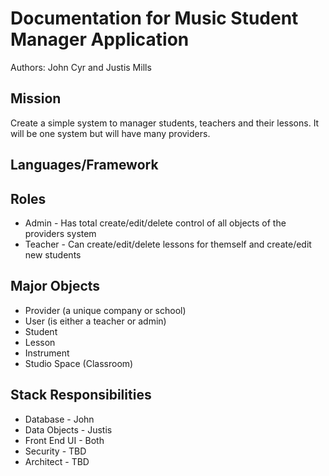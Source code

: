 Documentation for Music Student Manager Application
============
Authors: John Cyr and Justis Mills

Mission
------------
Create a simple system to manager students, teachers and their lessons. It will be one system but will have many providers.

Languages/Framework
------------


Roles
------------
* Admin - Has total create/edit/delete control of all objects of the providers system
* Teacher - Can create/edit/delete lessons for themself and create/edit new students

Major Objects
------------
* Provider (a unique company or school)
* User (is either a teacher or admin)
* Student
* Lesson
* Instrument
* Studio Space (Classroom)

Stack Responsibilities
------------
* Database - John
* Data Objects - Justis
* Front End UI - Both
* Security - TBD
* Architect - TBD












